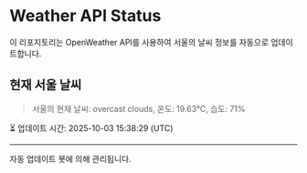 
# Weather API Status

이 리포지토리는 OpenWeather API를 사용하여 서울의 날씨 정보를 자동으로 업데이트합니다.

## 현재 서울 날씨
> 서울의 현재 날씨: overcast clouds, 온도: 19.63°C, 습도: 71%

⏳ 업데이트 시간: 2025-10-03 15:38:29 (UTC)

---
자동 업데이트 봇에 의해 관리됩니다.
